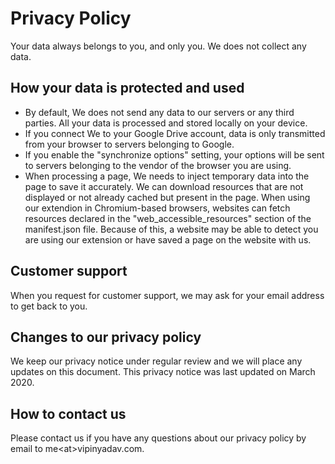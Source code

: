 # Privacy Policy

Your data always belongs to you, and only you. We does not collect any data.

## How your data is protected and used

- By default, We does not send any data to our servers or any third parties. All your data is processed and stored locally on your device.
- If you connect We to your Google Drive account, data is only transmitted from your browser to servers belonging to Google.
- If you enable the "synchronize options" setting, your options will be sent to servers belonging to the vendor of the browser you are using.
- When processing a page, We needs to inject temporary data into the page to save it accurately. We can download resources that are not displayed or not already cached but present in the page. When using our extendion in Chromium-based browsers, websites can fetch resources declared in the "web_accessible_resources" section of the manifest.json file. Because of this, a website may be able to detect you are using our extension or have saved a page on the website with us.

## Customer support

When you request for customer support, we may ask for your email address to get back to you.

## Changes to our privacy policy

We keep our privacy notice under regular review and we will place any updates on this document. This privacy notice was last updated on March 2020.

## How to contact us

Please contact us if you have any questions about our privacy policy by email to me&lt;at&gt;vipinyadav.com.
